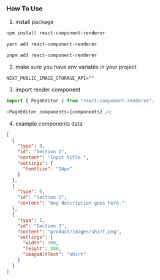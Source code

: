 ### How To Use

1. install package

```bash
npm install react-component-renderer
```

```bash
yarn add react-component-renderer
```

```bash
pnpm add react-component-renderer
```

2. make sure you have env variable in your project

```
NEXT_PUBLIC_IMAGE_STORAGE_API=""
```

3. import render component

```typescript
import { PageEditor } from "react-component-renderer";

<PageEditor components={components} />;
```

4. example components data

```json
[
  {
    "type": 0,
    "id": "Section 1",
    "content": "Input title.",
    "settings": {
      "fontSize": "24px"
    }
  },
  {
    "type": 0,
    "id": "Section 2",
    "content": "Any description goes here."
  },
  {
    "type": 1,
    "id": "Section 3",
    "content": "product/images/shirt.png",
    "settings": {
      "width": 300,
      "height": 300,
      "imageAltText": "shirt"
    }
  }
]
```

